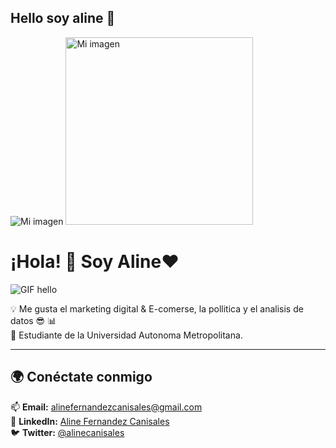## Hello soy aline 👋

![Mi imagen](https://www.clipartmax.com/png/middle/474-4744556_bt21shooky-sticker-bt21-shooky.png)
<img src="https://www.clipartmax.com/png/middle/474-4744556_bt21shooky-sticker-bt21-shooky.png" alt="Mi imagen" width="300px">
# ¡Hola! 👋 Soy Aline❤️
![GIF hello](https://i.pinimg.com/originals/70/d8/8e/70d88ec654be81fc2243de055a16c6ad.gif)



💡 Me gusta el marketing digital & E-comerse, la pollitica y el analisis de datos 😎 📊  
📍 Estudiante de la Universidad Autonoma Metropolitana.  

---
## 🌍 Conéctate conmigo  
📫 **Email:** [alinefernandezcanisales@gmail.com](mailto:alinefernandezcanisales@gmail.com)  
💼 **LinkedIn:** [Aline Fernandez Canisales](https://www.linkedin.com/in/aline-fernandez-canisales-5449702b5)  
🐦 **Twitter:** [@alinecanisales](https://x.com/alinecanisales?t=BZmgvRgfwY3_nTAE798U9g&s=08)  
